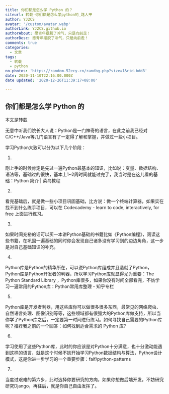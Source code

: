 ```yaml
---
title: 你们都是怎么学 Python 的？
siteurl: 转载-你们都是怎么学python的_路人甲
author: YJ2CS
avatar: '/custom/avatar.webp'
authorLink: YJ2CS.github.io
authorAbout: 愿青年摆脱了冷气，只是向前走！
authorDesc: 愿青年摆脱了冷气，只是向前走！
comments: true
categories:
  - 文章
tags:
  - 转载
  - python
no-photos: 'https://random.52ecy.cn/randbg.php?size=1&rid-bdd8'
date: 2020-11-10T22:16:00.000Z
date updated: '2020-12-26T11:39:17+08:00'

---
```


## 你们都是怎么学 Python 的

本文是转载

无意中听我们院长大人说：Python是一门神奇的语言，在此之前我已经对C/C++/Java等几门语言有了一定得了解和掌握，并做过一些小项目。

学习Python大致可以分为以下几个阶段：

1.

刚上手的时候肯定是先过一遍Python最基本的知识，比如说：变量、数据结构、语法等，基础过的很快，基本上1~2周时间就能过完了，我当时是在这儿看的基础：Python 简介 | 菜鸟教程

2.

看完基础后，就是做一些小项目巩固基础，比方说：做一个终端计算器，如果实在找不到什么练手项目，可以在 Codecademy - learn to code, interactively, for free 上面进行练习。

3.

如果时间充裕的话可以买一本讲Python基础的书籍比如《Python编程》，阅读这些书籍，在巩固一遍基础的同时你会发现自己诸多没有学习到的边边角角，这一步是对自己基础知识的补充。

4.

Python库是Python的精华所在，可以说Python库组成并且造就了Python，Python库是Python开发者的利器，所以学习Python库就显得尤为重要：The Python Standard Library ，Python库很多，如果你没有时间全部看完，不妨学习一遍常用的Python库：Python常用库整理 - 知乎专栏

5.

Python库是开发者利器，用这些库你可以做很多很多东西，最常见的网络爬虫、自然语言处理、图像识别等等，这些领域都有很强大的Python库做支持，所以当你学了Python库之后，一定要第一时间进行练习。如何寻找自己需要的Python库呢？推荐我之前的一个回答：如何找到适合需求的 Python 库?

6.

学习使用了这些Python库，此时的你应该是对Python十分满意，也十分激动能遇到这样的语言，就是这个时候不妨开始学习Python数据结构与算法，Python设计模式，这是你进一步学习的一个重要步骤：faif/python-patterns

7.

当度过艰难的第六步，此时选择你要研究的方向，如果你想做后端开发，不妨研究研究Django，再往后，就是你自己自由发挥了。
